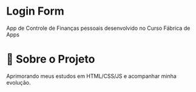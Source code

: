 # Login Form
App de Controle de Finanças pessoais desenvolvido no Curso Fábrica de Apps 

# 📱 Sobre o Projeto
Aprimorando meus estudos em HTML/CSS/JS e acompanhar minha evolução. 

